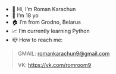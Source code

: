 - 👋 Hi, I’m Roman Karachun
- 📅 I’m 18 yo
- 🏠 I’m from Grodno, Belarus
- 📈 I’m currently learning Python
- 📪 How to reach me: 
> GMAIL: romankarachun9@gmail.com
> 
> VK: https://vk.com/romroom9
